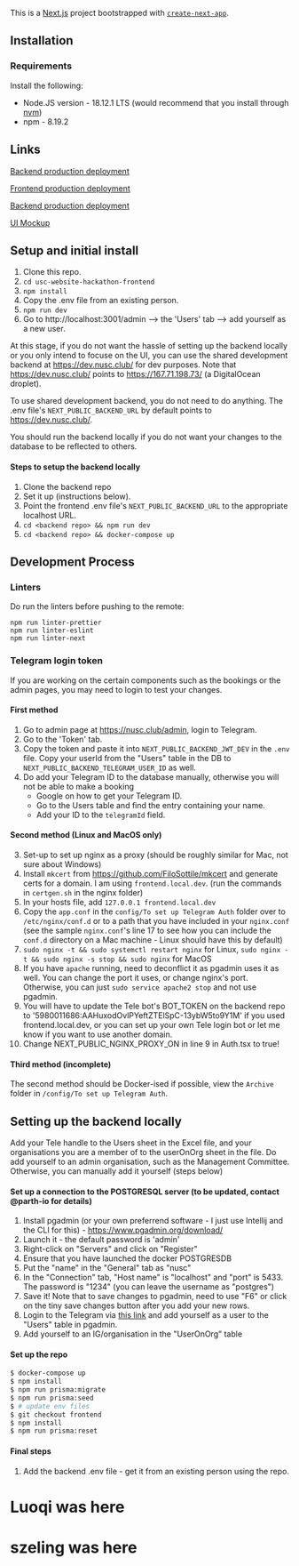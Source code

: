 This is a [Next.js](https://nextjs.org/) project bootstrapped with [`create-next-app`](https://github.com/vercel/next.js/tree/canary/packages/create-next-app).

## Installation

### Requirements

Install the following:

- Node.JS version - 18.12.1 LTS (would recommend that you install through [nvm](https://github.com/nvm-sh/nvm))
- npm - 8.19.2

## Links

[Backend production deployment](api.nusc.club)

[Frontend production deployment](nusc.club)

[Backend production deployment](https://dev.nusc.club/)

[UI Mockup](https://www.figma.com/file/ugpNsd5OkAfdPHJQYStQbA/NUSC-website?node-id=0%3A1&t=yy9jhvx6KWpgYHxF-0)

## Setup and initial install

1. Clone this repo.
2. `cd usc-website-hackathon-frontend`
3. `npm install`
4. Copy the .env file from an existing person.
5. `npm run dev`
6. Go to http://localhost:3001/admin --> the 'Users' tab --> add yourself as a new user.

At this stage, if you do not want the hassle of setting up the backend locally or you only intend to focuse on the UI, you can use the shared development backend at https://dev.nusc.club/ for dev purposes. Note that https://dev.nusc.club/ points to https://167.71.198.73/ (a DigitalOcean droplet).

To use shared development backend, you do not need to do anything. The .env file's `NEXT_PUBLIC_BACKEND_URL` by default points to https://dev.nusc.club/.

You should run the backend locally if you do not want your changes to the database to be reflected to others.

#### Steps to setup the backend locally

1. Clone the backend repo
2. Set it up (instructions below).
3. Point the frontend .env file's `NEXT_PUBLIC_BACKEND_URL` to the appropriate localhost URL.
4. `cd <backend repo> && npm run dev`
5. `cd <backend repo> && docker-compose up`

## Development Process

### Linters

Do run the linters before pushing to the remote:

```
npm run linter-prettier
npm run linter-eslint
npm run linter-next
```

### Telegram login token

If you are working on the certain components such as the bookings or the admin pages, you may need to login to test your changes.

#### First method

1. Go to admin page at https://nusc.club/admin, login to Telegram.
2. Go to the 'Token' tab.
3. Copy the token and paste it into `NEXT_PUBLIC_BACKEND_JWT_DEV` in the `.env` file. Copy your userId from the "Users" table in the DB to `NEXT_PUBLIC_BACKEND_TELEGRAM_USER_ID` as well.
4. Do add your Telegram ID to the database manually, otherwise you will not be able to make a booking
   - Google on how to get your Telegram ID.
   - Go to the Users table and find the entry containing your name.
   - Add your ID to the `telegramId` field.

#### Second method (Linux and MacOS only)

3. Set-up to set up nginx as a proxy (should be roughly similar for Mac, not sure about Windows)
4. Install `mkcert` from https://github.com/FiloSottile/mkcert and generate certs for a domain. I am using `frontend.local.dev`. (run the commands in `certgen.sh` in the nginx folder)
5. In your hosts file, add `127.0.0.1 frontend.local.dev`
6. Copy the `app.conf` in the `config/To set up Telegram Auth` folder over to `/etc/nginx/conf.d` or to a path that you have included in your `nginx.conf` (see the sample `nginx.conf`'s line 17 to see how you can include the `conf.d` directory on a Mac machine - Linux should have this by default)
7. `sudo nginx -t && sudo systemctl restart nginx` for Linux, `sudo nginx -t && sudo nginx -s stop && sudo nginx` for MacOS
8. If you have `apache` running, need to deconflict it as pgadmin uses it as well. You can change the port it uses, or change nginx's port. Otherwise, you can just `sudo service apache2 stop` and not use pgadmin.
9. You will have to update the Tele bot's BOT_TOKEN on the backend repo to '5980011686:AAHuxodOvlPYeftZTElSpC-13ybW5to9Y1M' if you used frontend.local.dev, or you can set up your own Tele login bot or let me know if you want to use another domain.
10. Change NEXT_PUBLIC_NGINX_PROXY_ON in line 9 in Auth.tsx to true!

#### Third method (incomplete)

The second method should be Docker-ised if possible, view the `Archive` folder in `/config/To set up Telegram Auth`.

## Setting up the backend locally

Add your Tele handle to the Users sheet in the Excel file, and your organisations you are a member of to the userOnOrg sheet in the file. Do add yourself to an admin organisation, such as the Management Committee. Otherwise, you can manually add it yourself (steps below)

#### Set up a connection to the POSTGRESQL server (to be updated, contact @parth-io for details)

1. Install pgadmin (or your own preferrend software - I just use Intellij and the CLI for this) - https://www.pgadmin.org/download/
2. Launch it - the default password is 'admin'
3. Right-click on "Servers" and click on "Register"
4. Ensure that you have launched the docker POSTGRESDB
5. Put the "name" in the "General" tab as "nusc"
6. In the "Connection" tab, "Host name" is "localhost" and "port" is 5433. The password is "1234" (you can leave the username as "postgres")
7. Save it! Note that to save changes to pgadmin, need to use "F6" or click on the tiny save changes button after you add your new rows.
8. Login to the Telegram via [this link](https://usdevs.github.io/uscwebsite-hackathon-backend/) and add yourself as a user to the "Users" table in pgadmin.
9. Add yourself to an IG/organisation in the "UserOnOrg" table

#### Set up the repo

```bash
$ docker-compose up
$ npm install
$ npm run prisma:migrate
$ npm run prisma:seed
$ # update env files
$ git checkout frontend
$ npm install
$ npm run prisma:reset
```

#### Final steps

1. Add the backend .env file - get it from an existing person using the repo.

# Luoqi was here

# szeling was here

